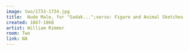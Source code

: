```yaml
---
image: two/1733-1734.jpg
title:  Nude Male, for "Sadak...";verso: Figure and Animal Sketches
created: 1867-1868
artist: William Rimmer
room: Two
link: NA
---
```



